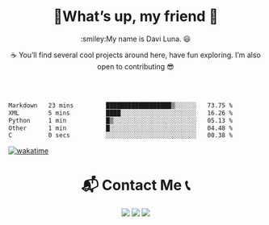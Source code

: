 <h1 align='center'> 🤙What’s up, my friend 🙂</h1>
 
<p align="center">:smiley:My name is Davi Luna. 😃</p>

<p align="center">☕ You’ll find several cool projects around here, have fun exploring. I’m also open to contributing 😎</p></br>

  <br>
<!--START_SECTION:waka-->

```txt
Markdown   23 mins         ██████████████████▒░░░░░░   73.75 %
XML        5 mins          ████░░░░░░░░░░░░░░░░░░░░░   16.26 %
Python     1 min           █▒░░░░░░░░░░░░░░░░░░░░░░░   05.13 %
Other      1 min           █░░░░░░░░░░░░░░░░░░░░░░░░   04.48 %
C          0 secs          ░░░░░░░░░░░░░░░░░░░░░░░░░   00.38 %
```

<!--END_SECTION:waka-->
 [![wakatime](https://wakatime.com/badge/user/13fc2f27-8441-4b3a-9ee3-5b6e9fe541a9.svg)](https://wakatime.com/@13fc2f27-8441-4b3a-9ee3-5b6e9fe541a9)
 
  <h1 align="center">📬 Contact Me 📞</h1>
   

  <div align="center">
  <a href="https://www.instagram.com/sdavi738/" target="_blank"><img src="https://img.shields.io/badge/-Instagram-%23E4405F?style=for-the-badge&logo=instagram&logoColor=white" target="_blank"></a>
  <a href = "mailto: Sdavi738@gmail.com"><img src="https://img.shields.io/badge/Gmail-D14836?style=for-the-badge&logo=gmail&logoColor=white" target="_blank"></a>
  <a href="https://www.linkedin.com/in/davi-luna" target="_blank"><img src="https://img.shields.io/badge/-LinkedIn-%230077B5?style=for-the-badge&logo=linkedin&logoColor=white" target="_blank"></a>  
  </div>


